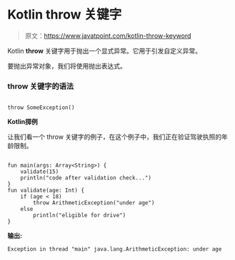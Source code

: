 # Kotlin throw 关键字

> 原文：<https://www.javatpoint.com/kotlin-throw-keyword>

Kotlin **throw** 关键字用于抛出一个显式异常。它用于引发自定义异常。

要抛出异常对象，我们将使用抛出表达式。

### throw 关键字的语法

```

throw SomeException()

```

**Kotlin掷例**

让我们看一个 throw 关键字的例子，在这个例子中，我们正在验证驾驶执照的年龄限制。

```

fun main(args: Array<String>) {
    validate(15)
    println("code after validation check...")
}
fun validate(age: Int) {
    if (age < 18)
        throw ArithmeticException("under age")
    else
        println("eligible for drive")
}

```

**输出:**

```
Exception in thread "main" java.lang.ArithmeticException: under age

```